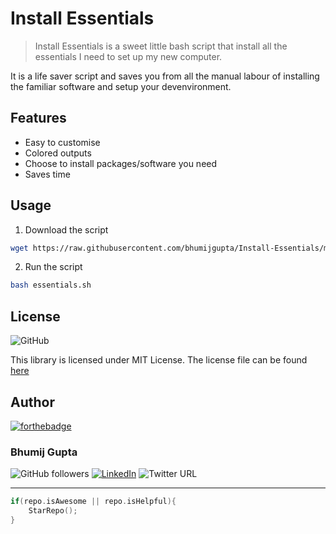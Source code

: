 # Install Essentials
> Install Essentials is a sweet little bash script that install all the essentials I need to set up my new computer.

It is a life saver script and saves you from all the manual labour of installing the familiar software and setup your devenvironment.

## Features
* Easy to customise
* Colored outputs
* Choose to install packages/software you need
* Saves time

## Usage
1. Download the script
```bash
wget https://raw.githubusercontent.com/bhumijgupta/Install-Essentials/master/essentials.sh
```
2. Run the script
```bash
bash essentials.sh
```

## License

![GitHub](https://img.shields.io/github/license/bhumijgupta/huffman-compression-library)

This library is licensed under MIT License. The license file can be found [here](LICENSE)

## Author

[![forthebadge](https://forthebadge.com/images/badges/built-with-love.svg)](https://forthebadge.com)

### Bhumij Gupta

![GitHub followers](https://img.shields.io/github/followers/bhumijgupta?label=Follow&style=social) [![LinkedIn](https://img.shields.io/static/v1.svg?label=connect&message=@bhumijgupta&color=success&logo=linkedin&style=flat&logoColor=white)](https://www.linkedin.com/in/bhumijgupta/) ![Twitter URL](https://img.shields.io/twitter/url?style=social&url=http%3A%2F%2Ftwitter.com%2Fbhumijgupta)

---

```C++
if(repo.isAwesome || repo.isHelpful){
    StarRepo();
}
```
